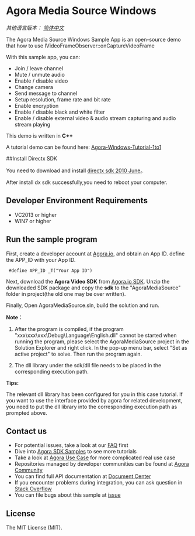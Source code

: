 # Agora Media Source Windows

*其他语言版本： [简体中文](README.zh.md)*

The Agora Media Source Windows Sample App is an open-source demo that how to use IVideoFrameObserver::onCaptureVideoFrame

With this sample app, you can:

- Join / leave channel
- Mute / unmute audio
- Enable / disable video
- Change camera
- Send message to channel
- Setup resolution, frame rate and bit rate
- Enable encryption
- Enable / disable black and white filter
- Enable / disable external video & audio stream capturing and audio stream playing

This demo is written in **C++**

A tutorial demo can be found here: [Agora-Windows-Tutorial-1to1](https://github.com/AgoraIO/Basic-Video-Call/tree/master/One-to-One-Video/Agora-Windows-Tutorial-1to1)


##Install Directx SDK

You need to download and install [directx sdk 2010 June](https://www.microsoft.com/en-us/download/confirmation.aspx?id=6812)。

After install dx sdk successfully,you need to reboot your computer.

## Developer Environment Requirements
* VC2013 or higher
* WIN7 or higher

## Run the sample program
First, create a developer account at [Agora.io](https://dashboard.agora.io/signin/), and obtain an App ID. define the APP_ID with your App ID.

     #define APP_ID _T("Your App ID")

Next, download the **Agora Video SDK** from [Agora.io SDK](https://docs.agora.io/en/Agora%20Platform/downloads). Unzip the downloaded SDK package and copy the **sdk** to the "AgoraMediaSource" folder in project(the old one may be over written).

Finally, Open AgoraMediaSource.sln, build the solution and run.

**Note：**

  1. After the program is compiled, if the program "xxx\xxx\xxx\Debug\Language\English.dll" cannot be started when running the program, 
      please select the AgoraMediaSource project in the Solution Explorer and right click. In the pop-up menu bar, select "Set as active project" to solve. Then run the program again.
  
  2. The dll library under the sdk/dll file needs to be placed in the corresponding execution path.
  
**Tips:**

The relevant dll library has been configured for you in this case tutorial. If you want to use the interface provided by agora for related development, you need to put the dll library into the corresponding execution path as prompted above.

## Contact us

- For potential issues, take a look at our [FAQ](https://docs.agora.io/en/faq) first
- Dive into [Agora SDK Samples](https://github.com/AgoraIO) to see more tutorials
- Take a look at [Agora Use Case](https://github.com/AgoraIO-usecase) for more complicated real use case
- Repositories managed by developer communities can be found at [Agora Community](https://github.com/AgoraIO-Community)
- You can find full API documentation at [Document Center](https://docs.agora.io/en/)
- If you encounter problems during integration, you can ask question in [Stack Overflow](https://stackoverflow.com/questions/tagged/agora.io)
- You can file bugs about this sample at [issue](https://github.com/AgoraIO/Advanced-Video/issues)
## License

The MIT License (MIT).
